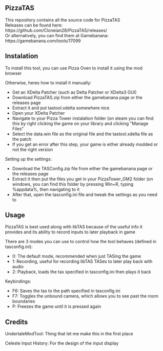 ## PizzaTAS ##

<p>This repository contains all the source code for PizzaTAS<br>
Releases can be found here: https://github.com/Cloneian28/PizzaTAS/releases/<br>
Or alternatively, you can find them at Gamebanana: https://gamebanana.com/tools/17099</p>

## Instalation ##
To install this tool, you can use Pizza Oven to install it using the mod browser

Otherwise, heres how to install it manually:
- Get an XDelta Patcher (such as Delta Patcher or XDelta3 GUI)
- Download PizzaTAS.zip from either the gamebanana page or the releases page
- Extract it and put tastool.xdelta somewhere nice
- Open your XDelta Patcher
- Navigate to your Pizza Tower instalation folder (on steam you can find this by right clicking the game on your library and clicking "Manage Files"
- Select the data.win file as the original file and the tastool.xdelta file as the patch
- If you get an error after this step, your game is either already modded or not the right version

Setting up the settings:
- Download the TASConfig.zip file from either the gamebanana page or the releases page
- Extract it then put the files you get in your PizzaTower_GM2 folder (on windows, you can find this folder by pressing Win+R, typing %appdata%, then navigating to it
- After that, open the tasconfig.ini file and tweak the settings as you need to

## Usage ##
<p>PizzaTAS is best used along with libTAS because of the useful info it provides and its ability to record inputs to later playback in game</p>

There are 3 modes you can use to control how the tool behaves (defined in tasconfig.ini):
- 0: The default mode, recommended when just TASing the game
- 1: Recording, useful for recording libTAS TASes to later play back with audio
- 2: Playback, loads the tas specified in tasconfig.ini then plays it back

Keybindings:
- F6: Saves the tas to the path specified in tasconfig.ini
- F7: Toggles the unbound camera, which allows you to see past the room boundaries
- P: Freezes the game until it is pressed again

## Credits ##
UndertaleModTool: Thing that let me make this in the first place

Celeste Input History: For the design of the input display
